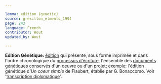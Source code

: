```yaml
---

lemma: edition (genetic)
source: gresillon_elments_1994
page: 243
language: French
contributor: Wout
updated_by: Wout

---
```


**Edition Génétique:** [édition](editionScholarly.html) qui présente, sous forme imprimée et dans l'ordre chronologique du [processus d'écriture](writingProcess), l'ensemble des [documents](document.html) [génétiques](genesis.html) conservés d'un [oeuvre](work.html) ou d'un projet; exemple: l'édition génétique d'_Un coeur simple_ de Flaubert, établie par G. Bonaccorso. Voir '[transcription diplomatique](transcriptionDiplomatic.html)'.
